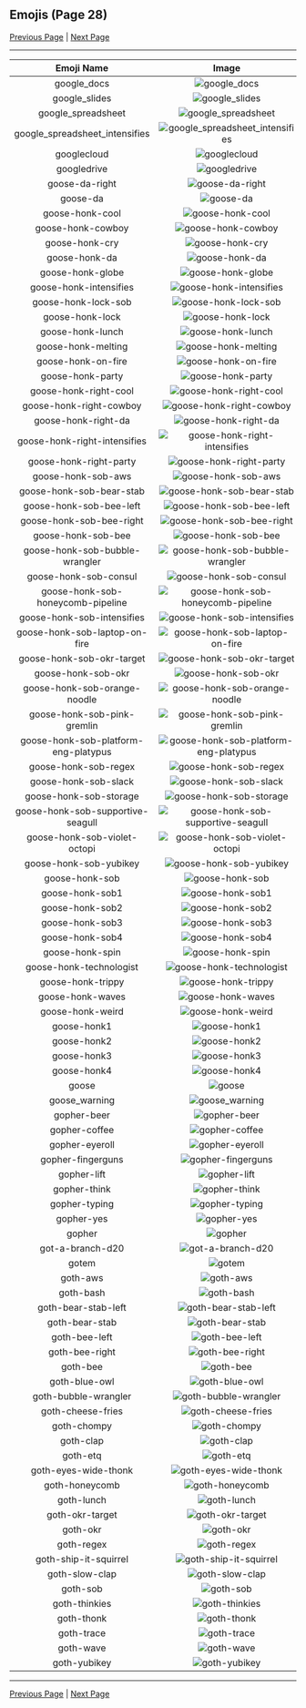 
## Emojis (Page 28)

[Previous Page](/docs/hny/page-g-0027.md)
  | [Next Page](/docs/hny/page-g-0029.md)

<hr />

|Emoji Name|Image|
| :-: | :-: |
|google_docs| ![google_docs](/emojis/hny/google_docs.png)|
|google_slides| ![google_slides](/emojis/hny/google_slides.png)|
|google_spreadsheet| ![google_spreadsheet](/emojis/hny/google_spreadsheet.png)|
|google_spreadsheet_intensifies| ![google_spreadsheet_intensifies](/emojis/hny/google_spreadsheet_intensifies.gif)|
|googlecloud| ![googlecloud](/emojis/hny/googlecloud.png)|
|googledrive| ![googledrive](/emojis/hny/googledrive.png)|
|goose-da-right| ![goose-da-right](/emojis/hny/goose-da-right.png)|
|goose-da| ![goose-da](/emojis/hny/goose-da.png)|
|goose-honk-cool| ![goose-honk-cool](/emojis/hny/goose-honk-cool.png)|
|goose-honk-cowboy| ![goose-honk-cowboy](/emojis/hny/goose-honk-cowboy.png)|
|goose-honk-cry| ![goose-honk-cry](/emojis/hny/goose-honk-cry.png)|
|goose-honk-da| ![goose-honk-da](/emojis/hny/goose-honk-da.png)|
|goose-honk-globe| ![goose-honk-globe](/emojis/hny/goose-honk-globe.gif)|
|goose-honk-intensifies| ![goose-honk-intensifies](/emojis/hny/goose-honk-intensifies.gif)|
|goose-honk-lock-sob| ![goose-honk-lock-sob](/emojis/hny/goose-honk-lock-sob.png)|
|goose-honk-lock| ![goose-honk-lock](/emojis/hny/goose-honk-lock.png)|
|goose-honk-lunch| ![goose-honk-lunch](/emojis/hny/goose-honk-lunch.png)|
|goose-honk-melting| ![goose-honk-melting](/emojis/hny/goose-honk-melting.gif)|
|goose-honk-on-fire| ![goose-honk-on-fire](/emojis/hny/goose-honk-on-fire.gif)|
|goose-honk-party| ![goose-honk-party](/emojis/hny/goose-honk-party.gif)|
|goose-honk-right-cool| ![goose-honk-right-cool](/emojis/hny/goose-honk-right-cool.png)|
|goose-honk-right-cowboy| ![goose-honk-right-cowboy](/emojis/hny/goose-honk-right-cowboy.png)|
|goose-honk-right-da| ![goose-honk-right-da](/emojis/hny/goose-honk-right-da.png)|
|goose-honk-right-intensifies| ![goose-honk-right-intensifies](/emojis/hny/goose-honk-right-intensifies.gif)|
|goose-honk-right-party| ![goose-honk-right-party](/emojis/hny/goose-honk-right-party.gif)|
|goose-honk-sob-aws| ![goose-honk-sob-aws](/emojis/hny/goose-honk-sob-aws.png)|
|goose-honk-sob-bear-stab| ![goose-honk-sob-bear-stab](/emojis/hny/goose-honk-sob-bear-stab.png)|
|goose-honk-sob-bee-left| ![goose-honk-sob-bee-left](/emojis/hny/goose-honk-sob-bee-left.png)|
|goose-honk-sob-bee-right| ![goose-honk-sob-bee-right](/emojis/hny/goose-honk-sob-bee-right.png)|
|goose-honk-sob-bee| ![goose-honk-sob-bee](/emojis/hny/goose-honk-sob-bee.png)|
|goose-honk-sob-bubble-wrangler| ![goose-honk-sob-bubble-wrangler](/emojis/hny/goose-honk-sob-bubble-wrangler.png)|
|goose-honk-sob-consul| ![goose-honk-sob-consul](/emojis/hny/goose-honk-sob-consul.png)|
|goose-honk-sob-honeycomb-pipeline| ![goose-honk-sob-honeycomb-pipeline](/emojis/hny/goose-honk-sob-honeycomb-pipeline.png)|
|goose-honk-sob-intensifies| ![goose-honk-sob-intensifies](/emojis/hny/goose-honk-sob-intensifies.gif)|
|goose-honk-sob-laptop-on-fire| ![goose-honk-sob-laptop-on-fire](/emojis/hny/goose-honk-sob-laptop-on-fire.gif)|
|goose-honk-sob-okr-target| ![goose-honk-sob-okr-target](/emojis/hny/goose-honk-sob-okr-target.png)|
|goose-honk-sob-okr| ![goose-honk-sob-okr](/emojis/hny/goose-honk-sob-okr.png)|
|goose-honk-sob-orange-noodle| ![goose-honk-sob-orange-noodle](/emojis/hny/goose-honk-sob-orange-noodle.png)|
|goose-honk-sob-pink-gremlin| ![goose-honk-sob-pink-gremlin](/emojis/hny/goose-honk-sob-pink-gremlin.png)|
|goose-honk-sob-platform-eng-platypus| ![goose-honk-sob-platform-eng-platypus](/emojis/hny/goose-honk-sob-platform-eng-platypus.png)|
|goose-honk-sob-regex| ![goose-honk-sob-regex](/emojis/hny/goose-honk-sob-regex.png)|
|goose-honk-sob-slack| ![goose-honk-sob-slack](/emojis/hny/goose-honk-sob-slack.png)|
|goose-honk-sob-storage| ![goose-honk-sob-storage](/emojis/hny/goose-honk-sob-storage.png)|
|goose-honk-sob-supportive-seagull| ![goose-honk-sob-supportive-seagull](/emojis/hny/goose-honk-sob-supportive-seagull.png)|
|goose-honk-sob-violet-octopi| ![goose-honk-sob-violet-octopi](/emojis/hny/goose-honk-sob-violet-octopi.png)|
|goose-honk-sob-yubikey| ![goose-honk-sob-yubikey](/emojis/hny/goose-honk-sob-yubikey.png)|
|goose-honk-sob| ![goose-honk-sob](/emojis/hny/goose-honk-sob.png)|
|goose-honk-sob1| ![goose-honk-sob1](/emojis/hny/goose-honk-sob1.png)|
|goose-honk-sob2| ![goose-honk-sob2](/emojis/hny/goose-honk-sob2.png)|
|goose-honk-sob3| ![goose-honk-sob3](/emojis/hny/goose-honk-sob3.png)|
|goose-honk-sob4| ![goose-honk-sob4](/emojis/hny/goose-honk-sob4.png)|
|goose-honk-spin| ![goose-honk-spin](/emojis/hny/goose-honk-spin.gif)|
|goose-honk-technologist| ![goose-honk-technologist](/emojis/hny/goose-honk-technologist.png)|
|goose-honk-trippy| ![goose-honk-trippy](/emojis/hny/goose-honk-trippy.gif)|
|goose-honk-waves| ![goose-honk-waves](/emojis/hny/goose-honk-waves.gif)|
|goose-honk-weird| ![goose-honk-weird](/emojis/hny/goose-honk-weird.png)|
|goose-honk1| ![goose-honk1](/emojis/hny/goose-honk1.png)|
|goose-honk2| ![goose-honk2](/emojis/hny/goose-honk2.png)|
|goose-honk3| ![goose-honk3](/emojis/hny/goose-honk3.png)|
|goose-honk4| ![goose-honk4](/emojis/hny/goose-honk4.png)|
|goose| ![goose](/emojis/hny/goose.png)|
|goose_warning| ![goose_warning](/emojis/hny/goose_warning.png)|
|gopher-beer| ![gopher-beer](/emojis/hny/gopher-beer.gif)|
|gopher-coffee| ![gopher-coffee](/emojis/hny/gopher-coffee.gif)|
|gopher-eyeroll| ![gopher-eyeroll](/emojis/hny/gopher-eyeroll.gif)|
|gopher-fingerguns| ![gopher-fingerguns](/emojis/hny/gopher-fingerguns.png)|
|gopher-lift| ![gopher-lift](/emojis/hny/gopher-lift.gif)|
|gopher-think| ![gopher-think](/emojis/hny/gopher-think.png)|
|gopher-typing| ![gopher-typing](/emojis/hny/gopher-typing.gif)|
|gopher-yes| ![gopher-yes](/emojis/hny/gopher-yes.png)|
|gopher| ![gopher](/emojis/hny/gopher.jpg)|
|got-a-branch-d20| ![got-a-branch-d20](/emojis/hny/got-a-branch-d20.png)|
|gotem| ![gotem](/emojis/hny/gotem.jpg)|
|goth-aws| ![goth-aws](/emojis/hny/goth-aws.png)|
|goth-bash| ![goth-bash](/emojis/hny/goth-bash.png)|
|goth-bear-stab-left| ![goth-bear-stab-left](/emojis/hny/goth-bear-stab-left.gif)|
|goth-bear-stab| ![goth-bear-stab](/emojis/hny/goth-bear-stab.gif)|
|goth-bee-left| ![goth-bee-left](/emojis/hny/goth-bee-left.png)|
|goth-bee-right| ![goth-bee-right](/emojis/hny/goth-bee-right.png)|
|goth-bee| ![goth-bee](/emojis/hny/goth-bee.png)|
|goth-blue-owl| ![goth-blue-owl](/emojis/hny/goth-blue-owl.png)|
|goth-bubble-wrangler| ![goth-bubble-wrangler](/emojis/hny/goth-bubble-wrangler.png)|
|goth-cheese-fries| ![goth-cheese-fries](/emojis/hny/goth-cheese-fries.png)|
|goth-chompy| ![goth-chompy](/emojis/hny/goth-chompy.gif)|
|goth-clap| ![goth-clap](/emojis/hny/goth-clap.gif)|
|goth-etq| ![goth-etq](/emojis/hny/goth-etq.png)|
|goth-eyes-wide-thonk| ![goth-eyes-wide-thonk](/emojis/hny/goth-eyes-wide-thonk.png)|
|goth-honeycomb| ![goth-honeycomb](/emojis/hny/goth-honeycomb.png)|
|goth-lunch| ![goth-lunch](/emojis/hny/goth-lunch.png)|
|goth-okr-target| ![goth-okr-target](/emojis/hny/goth-okr-target.png)|
|goth-okr| ![goth-okr](/emojis/hny/goth-okr.png)|
|goth-regex| ![goth-regex](/emojis/hny/goth-regex.png)|
|goth-ship-it-squirrel| ![goth-ship-it-squirrel](/emojis/hny/goth-ship-it-squirrel.png)|
|goth-slow-clap| ![goth-slow-clap](/emojis/hny/goth-slow-clap.gif)|
|goth-sob| ![goth-sob](/emojis/hny/goth-sob.png)|
|goth-thinkies| ![goth-thinkies](/emojis/hny/goth-thinkies.png)|
|goth-thonk| ![goth-thonk](/emojis/hny/goth-thonk.png)|
|goth-trace| ![goth-trace](/emojis/hny/goth-trace.png)|
|goth-wave| ![goth-wave](/emojis/hny/goth-wave.png)|
|goth-yubikey| ![goth-yubikey](/emojis/hny/goth-yubikey.png)|

<hr/>

[Previous Page](/docs/hny/page-g-0027.md)
  | [Next Page](/docs/hny/page-g-0029.md)
